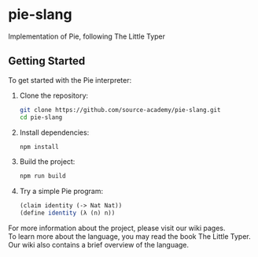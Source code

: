 # pie-slang
Implementation of Pie, following The Little Typer
## Getting Started

To get started with the Pie interpreter:

1. Clone the repository:
   ```bash
   git clone https://github.com/source-academy/pie-slang.git
   cd pie-slang
   ```

2. Install dependencies:
   ```bash
   npm install
   ```

3. Build the project:
   ```bash
   npm run build
   ```

4. Try a simple Pie program:
   ```scheme
   (claim identity (-> Nat Nat))
   (define identity (λ (n) n))
   ```
For more information about the project, please visit our wiki pages.  
To learn more about the language, you may read the book The Little Typer. Our wiki also contains a brief overview of the language.
